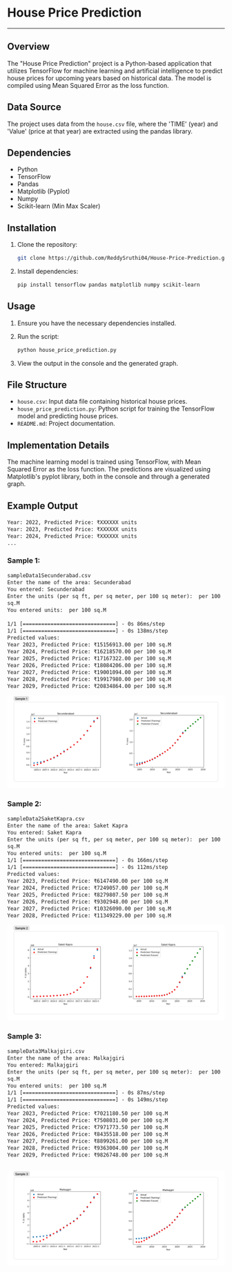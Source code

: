 
# House Price Prediction
---

## Overview

The "House Price Prediction" project is a Python-based application that utilizes TensorFlow for machine learning and artificial intelligence to predict house prices for upcoming years based on historical data. The model is compiled using Mean Squared Error as the loss function.

## Data Source

The project uses data from the `house.csv` file, where the 'TIME' (year) and 'Value' (price at that year) are extracted using the pandas library.

## Dependencies

- Python
- TensorFlow
- Pandas
- Matplotlib (Pyplot)
- Numpy
- Scikit-learn (Min Max Scaler)

## Installation

1. Clone the repository:

    ```bash
    git clone https://github.com/ReddySruthi04/House-Price-Prediction.git
    ```

2. Install dependencies:

    ```bash
    pip install tensorflow pandas matplotlib numpy scikit-learn
    ```

## Usage

1. Ensure you have the necessary dependencies installed.
2. Run the script:

    ```bash
    python house_price_prediction.py
    ```

3. View the output in the console and the generated graph.

## File Structure

- `house.csv`: Input data file containing historical house prices.
- `house_price_prediction.py`: Python script for training the TensorFlow model and predicting house prices.
- `README.md`: Project documentation.

## Implementation Details

The machine learning model is trained using TensorFlow, with Mean Squared Error as the loss function. The predictions are visualized using Matplotlib's pyplot library, both in the console and through a generated graph.

## Example Output

```
Year: 2022, Predicted Price: ₹XXXXXX units
Year: 2023, Predicted Price: ₹XXXXXX units
Year: 2024, Predicted Price: ₹XXXXXX units
...
```

### Sample 1:

```
sampleData1Secunderabad.csv
Enter the name of the area: Secunderabad
You entered: Secunderabad
Enter the units (per sq ft, per sq meter, per 100 sq meter):  per 100 sq.M
You entered units:  per 100 sq.M

1/1 [==============================] - 0s 86ms/step
1/1 [==============================] - 0s 138ms/step
Predicted values:
Year 2023, Predicted Price: ₹15156913.00 per 100 sq.M
Year 2024, Predicted Price: ₹16218570.00 per 100 sq.M
Year 2025, Predicted Price: ₹17167322.00 per 100 sq.M
Year 2026, Predicted Price: ₹18084206.00 per 100 sq.M
Year 2027, Predicted Price: ₹19001094.00 per 100 sq.M
Year 2028, Predicted Price: ₹19917980.00 per 100 sq.M
Year 2029, Predicted Price: ₹20834864.00 per 100 sq.M
```
![sample Data1 Secunderabad](images/sample1.png)
### Sample 2:
```
sampleData2SaketKapra.csv
Enter the name of the area: Saket Kapra   
You entered: Saket Kapra
Enter the units (per sq ft, per sq meter, per 100 sq meter):  per 100 sq.M
You entered units:  per 100 sq.M
1/1 [==============================] - 0s 166ms/step
1/1 [==============================] - 0s 112ms/step
Predicted values:
Year 2023, Predicted Price: ₹6147490.00 per 100 sq.M
Year 2024, Predicted Price: ₹7249057.00 per 100 sq.M
Year 2025, Predicted Price: ₹8279807.50 per 100 sq.M
Year 2026, Predicted Price: ₹9302948.00 per 100 sq.M
Year 2027, Predicted Price: ₹10326090.00 per 100 sq.M
Year 2028, Predicted Price: ₹11349229.00 per 100 sq.M
```
![sample Data2 SaketKapra](images/sample2.png)
### Sample 3:
```
sampleData3Malkajgiri.csv
Enter the name of the area: Malkajgiri
You entered: Malkajgiri
Enter the units (per sq ft, per sq meter, per 100 sq meter):  per 100 sq.M
You entered units:  per 100 sq.M
1/1 [==============================] - 0s 87ms/step
1/1 [==============================] - 0s 149ms/step
Predicted values:
Year 2023, Predicted Price: ₹7021180.50 per 100 sq.M
Year 2024, Predicted Price: ₹7508031.00 per 100 sq.M
Year 2025, Predicted Price: ₹7971773.50 per 100 sq.M
Year 2026, Predicted Price: ₹8435518.00 per 100 sq.M
Year 2027, Predicted Price: ₹8899261.00 per 100 sq.M
Year 2028, Predicted Price: ₹9363004.00 per 100 sq.M
Year 2029, Predicted Price: ₹9826748.00 per 100 sq.M
```
![sample Data3 Malkajgiri](images/sample3.png)
---